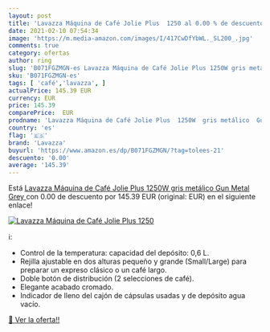 ```yaml
---
layout: post
title: 'Lavazza Máquina de Café Jolie Plus  1250 al 0.00 % de descuento'
date: 2021-02-10 07:54:34
image: 'https://m.media-amazon.com/images/I/417CwDfYbWL._SL200_.jpg'
comments: true
category: ofertas
author: ring
slug: 'B071FGZMGN-es Lavazza Máquina de Café Jolie Plus 1250W gris metálico Gun...'
sku: 'B071FGZMGN-es'
tags: [ 'café','lavazza', ]
actualPrice: 145.39 EUR
currency: EUR
price: 145.39
comparePrice:  EUR
prodname: 'Lavazza Máquina de Café Jolie Plus  1250W  gris metálico  Gun Metal Grey '
country: 'es'
flag: '🇪🇸'
brand: 'Lavazza'
buyurl: 'https://www.amazon.es/dp/B071FGZMGN/?tag=tolees-21'
descuento: '0.00'
average: '145.39'
---
```


Está [Lavazza Máquina de Café Jolie Plus  1250W  gris metálico  Gun Metal Grey ](https://www.amazon.es/dp/B071FGZMGN/?tag=tolees-21) con 0.00 de descuento por 145.39 EUR (original:  EUR) en el siguiente enlace!

[![Lavazza Máquina de Café Jolie Plus  1250](https://m.media-amazon.com/images/I/417CwDfYbWL._SL200_.jpg)](https://www.amazon.es/dp/B071FGZMGN/?tag=tolees-21)

ℹ️:

- Control de la temperatura: capacidad del depósito: 0,6 L.
- Rejilla ajustable en dos alturas pequeño y grande (Small/Large) para preparar un expreso clásico o un café largo.
- Doble botón de distribución (2 selecciones de café).
- Elegante acabado cromado.
- Indicador de lleno del cajón de cápsulas usadas y de depósito agua vacío.

[🛒 Ver la oferta!!](https://www.amazon.es/dp/B071FGZMGN/?tag=tolees-21)
